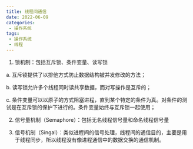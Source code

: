 ```yaml
---
title: 线程间通信
date: 2022-06-09
categories:
 - 操作系统
tags:
 - 操作系统
 - 线程
---
```


1. 锁机制：包括互斥锁、条件变量、读写锁

a. 互斥锁提供了以排他方式防止数据结构被并发修改的方法；

b. 读写锁允许多个线程同时读共享数据，而对写操作是互斥的；

c. 条件变量可以以原子的方式阻塞进程，直到某个特定的条件为真。对条件的测试是在互斥锁的保护下进行的。条件变量始终与互斥锁一起使用；


2. 信号量机制（Semaphore）：包括无名线程信号量和命名线程信号量

3. 信号机制（Singal）：类似进程间的信号处理，线程间的通信目的，主要是用于线程同步，所以线程没有像进程通信中的数据交换的通信机制。
